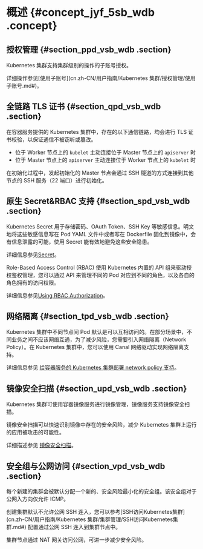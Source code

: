 # 概述 {#concept_jyf_5sb_wdb .concept}

## 授权管理 {#section_ppd_vsb_wdb .section}

Kubernetes 集群支持集群级别的操作的子账号授权。

详细操作参见[使用子账号](cn.zh-CN/用户指南/Kubernetes 集群/授权管理/使用子账号.md#)。

## 全链路 TLS 证书 {#section_qpd_vsb_wdb .section}

在容器服务提供的 Kubernetes 集群中，存在的以下通信链路，均会进行 TLS 证书校验，以保证通信不被窃听或篡改。

-   位于 Worker 节点上的 `kubelet` 主动连接位于 Master 节点上的 `apiserver` 时
-   位于 Master 节点上的 `apiserver` 主动连接位于 Worker 节点上的 `kubelet` 时

在初始化过程中，发起初始化的 Master 节点会通过 SSH 隧道的方式连接到其他节点的 SSH 服务（22 端口）进行初始化。

## 原生 Secret&RBAC 支持 {#section_spd_vsb_wdb .section}

Kubernetes Secret 用于存储密码、OAuth Token、SSH Key 等敏感信息。明文地将这些敏感信息写在 Pod YAML 文件中或者写在 Dockerfile 固化到镜像中，会有信息泄露的可能，使用 Secret 能有效地避免这些安全隐患。

详细信息参见[Secret](https://github.com/kubernetes/community/blob/master/contributors/design-proposals/auth/secrets.md)。

Role-Based Access Control \(RBAC\) 使用 Kubernetes 内置的 API 组来驱动授权鉴权管理，您可以通过 API 来管理不同的 Pod 对应到不同的角色，以及各自的角色拥有的访问权限。

详细信息参见[Using RBAC Authorization](https://kubernetes.io/docs/admin/authorization/rbac/)。

## 网络隔离 {#section_tpd_vsb_wdb .section}

Kubernetes 集群中不同节点间 Pod 默认是可以互相访问的。在部分场景中，不同业务之间不应该网络互通，为了减少风险，您需要引入网络隔离（Network Policy）。在 Kubernetes 集群中，您可以使用 Canal 网络驱动实现网络隔离支持。

详细信息参见 [给容器服务的 Kubernetes 集群部署 network policy 支持](https://yq.aliyun.com/articles/332502)。

## 镜像安全扫描 {#section_upd_vsb_wdb .section}

Kubernetes 集群可使用容器镜像服务进行镜像管理，镜像服务支持镜像安全扫描。

镜像安全扫描可以快速识别镜像中存在的安全风险，减少 Kubernetes 集群上运行的应用被攻击的可能性。

详细描述参见 [镜像安全扫描](https://help.aliyun.com/document_detail/60751.html)。

## 安全组与公网访问 {#section_vpd_vsb_wdb .section}

每个新建的集群会被默认分配一个新的、安全风险最小化的安全组。该安全组对于公网入方向仅允许 ICMP。

创建集群默认不允许公网 SSH 连入，您可以参考[SSH访问Kubernetes集群](cn.zh-CN/用户指南/Kubernetes 集群/集群管理/SSH访问Kubernetes集群.md#) 配置通过公网 SSH 连入到集群节点中。

集群节点通过 NAT 网关访问公网，可进一步减少安全风险。

